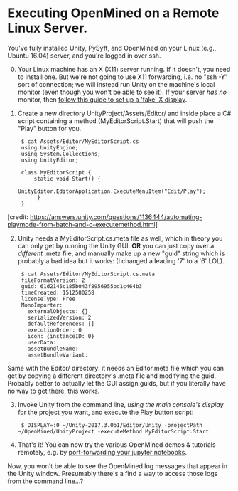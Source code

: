 # Executing OpenMined on a Remote Linux Server.

You've fully installed Unity, PySyft, and OpenMined on your Linux (e.g., Ubuntu 16.04) server, and you're logged in over ssh.


0. Your Linux machine has an X (X11) server running.  If it doesn't, you need to install one.  But we're not going to use X11 forwarding, i.e. no "ssh -Y" sort of connection; we will instead run Unity on the machine's local monitor (even though you won't be able to see it).  If your server *has no* monitor, then [follow this guide to set up a 'fake' X display](https://towardsdatascience.com/how-to-run-unity-on-amazon-cloud-or-without-monitor-3c10ce022639). 


1. Create a new directory UnityProject/Assets/Editor/ and inside place a C# script containing a method (MyEditorScript.Start) that will push the "Play" button for you.


        $ cat Assets/Editor/MyEditorScript.cs
        using UnityEngine;
        using System.Collections;
        using UnityEditor;

        class MyEditorScript { 
            static void Start() { 
                  UnityEditor.EditorApplication.ExecuteMenuItem("Edit/Play"); 
             }
        }

[credit: https://answers.unity.com/questions/1136444/automating-playmode-from-batch-and-c-executemethod.html]


2. Unity needs a MyEditorScript.cs.meta file as well, which in theory you can only get by running the Unity GUI.   **OR** you can just copy over a *different* .meta file, and manually make up a new "guid" string which is probably a bad idea but it works: (I changed a leading '7' to a '6' LOL)...

        $ cat Assets/Editor/MyEditorScript.cs.meta 
        fileFormatVersion: 2
        guid: 61d2145c185b043f8956955bd1c464b3
        timeCreated: 1512580258
        licenseType: Free
        MonoImporter:
          externalObjects: {}
          serializedVersion: 2
          defaultReferences: []
          executionOrder: 0
          icon: {instanceID: 0}
          userData: 
          assetBundleName: 
          assetBundleVariant: 

Same with the Editor/ directory: it needs an Editor.meta file which you can get by copying a different directory's .meta file and modifying the guid.  Probably better to actually let the GUI assign guids, but if you literally have no way to get there, this works. 

3. Invoke Unity from the command line, *using the main console's display* for the project you want, and execute the Play button script:

        $ DISPLAY=:0 ~/Unity-2017.3.0b1/Editor/Unity -projectPath ~/OpenMined/UnityProject -executeMethod MyEditorScript.Start

5. That's it!  You can now try the various OpenMined demos & tutorials remotely, e.g. by [port-forwarding your jupyter notebooks](https://drscotthawley.github.io/How-To-Port-Forward-Jupyter-Notebooks/). 

Now, you won't be able to see the OpenMined log messages that appear in the Unity window.  Presumably there's a  find a way to access those logs from the command line...? 
